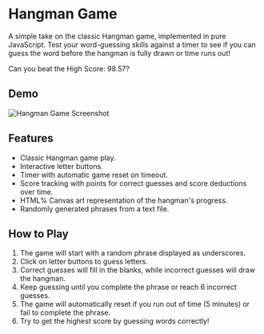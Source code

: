 # Hangman Game

A simple take on the classic Hangman game, implemented in pure JavaScript. Test your word-guessing skills against a timer to see if you can guess the word before the hangman is fully drawn or time runs out!

Can you beat the High Score: 98.57?

## Demo
![Hangman Game Screenshot](https://github.com/harrislineage/javascript-mini-projects/assets/80127898/6b861503-d46e-4eed-bfda-e2b369761cb7)

## Features

- Classic Hangman game play.
- Interactive letter buttons.
- Timer with automatic game reset on timeout.
- Score tracking with points for correct guesses and score deductions over time.
- HTML% Canvas art representation of the hangman's progress.
- Randomly generated phrases from a text file.

## How to Play

1. The game will start with a random phrase displayed as underscores.
2. Click on letter buttons to guess letters.
3. Correct guesses will fill in the blanks, while incorrect guesses will draw the hangman.
4. Keep guessing until you complete the phrase or reach 6 incorrect guesses.
5. The game will automatically reset if you run out of time (5 minutes) or fail to complete the phrase.
6. Try to get the highest score by guessing words correctly!
